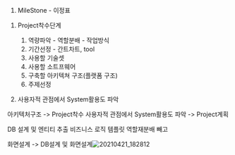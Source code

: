 1. MileStone - 이정표

1) Project착수단계
   1. 역량파악 - 역할분배
	      - 작업방식
   2. 기간선정 - 간트차트, tool
   3. 사용할 기술셋
   4. 사용할 소트프웨어
   5. 구축할 아키텍쳐 구조(플랫폼 구조)
   6. 주제선정

2) 사용자적 관점에서 System활용도 파악

아키텍처구조 -> Project착수
사용자적 관점에서 System활용도 파악 -> Project계획

DB 설계 및 엔티티 추출
비즈니스 로직 템플릿
역할재분배 빼고

화면설계 -> DB설계 및 화면설계![20210421_182812](https://user-images.githubusercontent.com/43941396/115723116-9c82e280-a3ba-11eb-9ba1-9ddde4af61b2.png)
